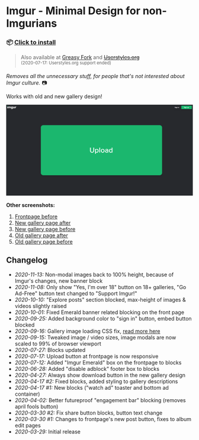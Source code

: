 # Imgur - Minimal Design for non-Imgurians

### 📦 [Click to install](https://github.com/krisu5/userstyles/raw/master/Imgur%20-%20Minimal%20Design%20for%20non-Imgurians/imgur_-_minimal_design_for_non-imgurians.user.css)

> Also available at [Greasy Fork](https://greasyfork.org/en/scripts/398960-imgur-minimal-design-for-non-imgurians) and ~~[Userstyles.org](https://33kk.github.io/uso-archive/?author=krisu&style=181729)~~<br>
<sup>(2020-07-17: Userstyles.org support ended)</sup>

*Removes all the unnecessary stuff, for people that's not interested about Imgur culture.* 📷

Works with old and new gallery design!

![Userstyle screenshot, Imgur frontpage after](screenshots/1_frontpage_after.png)

**Other screenshots:**
1. [Frontpage before](screenshots/2_frontpage_before.jpg)
2. [New gallery page after](screenshots/3_new_gallery_after.jpg)
3. [New gallery page before](screenshots/4_new_gallery_before.jpg)
4. [Old gallery page after](screenshots/5_old_gallery_after.jpg)
5. [Old gallery page before](screenshots/6_old_gallery_before.jpg)

## Changelog

- *2020-11-13:* Non-modal images back to 100% height, because of Imgur's changes, new banner block
- *2020-11-08:* Only show "Yes, I'm over 18" button on 18+ galleries, "Go Ad-Free" button text changed to "Support Imgur!"
- *2020-10-10:* "Explore posts" section blocked, max-height of images & videos slightly raised
- *2020-10-01:* Fixed Emerald banner related blocking on the front page
- *2020-09-25:* Added background color to "sign in" button, embed button blocked
- *2020-09-16:* Gallery image loading CSS fix, [read more here](image_loading.md)
- *2020-09-15:* Tweaked image / video sizes, image modals are now scaled to 99% of browser viewport
- *2020-07-27:* Blocks updated
- *2020-07-17:* Upload button at frontpage is now responsive
- *2020-07-12:* Added "Imgur Emerald" box on the frontpage to blocks
- *2020-06-28:* Added "disable adblock" footer box to blocks
- *2020-04-27:* Always show download button in the new gallery design
- *2020-04-17 #2:* Fixed blocks, added styling to gallery descriptions
- *2020-04-17 #1:* New blocks ("watch ad" toaster and bottom ad container)
- *2020-04-02:* Better futureproof "engagement bar" blocking (removes april fools button)
- *2020-03-30 #2:* Fix share button blocks, button text change
- *2020-03-30 #1:* Changes to frontpage's new post button, fixes to album edit pages
- *2020-03-29:* Initial release